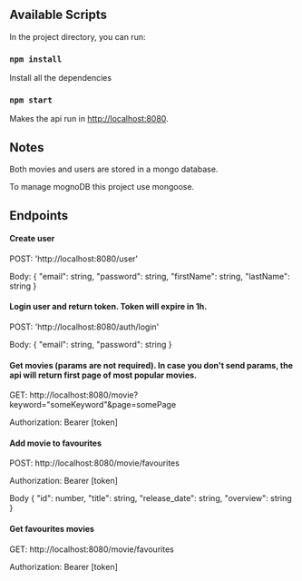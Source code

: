 ## Available Scripts

In the project directory, you can run:

### `npm install`

Install all the dependencies

### `npm start`

Makes the api run in [http://localhost:8080](http://localhost:8080).

## Notes

Both movies and users are stored in a mongo database.

To manage mognoDB this project use mongoose.

## Endpoints

#### Create user

POST: 'http://localhost:8080/user'

Body: {
        "email": string,
        "password": string,
        "firstName": string,
        "lastName": string
    }


#### Login user and return token. Token will expire in 1h.

POST: 'http://localhost:8080/auth/login'

Body: {
        "email": string,
        "password": string
    }


#### Get movies (params are not required). In case you don't send params, the api will return first page of most popular movies.

GET: http://localhost:8080/movie?keyword="someKeyword"&page=somePage

Authorization: Bearer [token]


#### Add movie to favourites

POST: http://localhost:8080/movie/favourites

Authorization: Bearer [token]

Body {
    "id": number,
    "title": string,
    "release_date": string,
    "overview": string
}


#### Get favourites movies

GET: http://localhost:8080/movie/favourites

Authorization: Bearer [token]